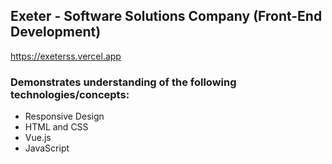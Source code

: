 ## Exeter - Software Solutions Company (Front-End Development) 
https://exeterss.vercel.app  
### Demonstrates understanding of the following technologies/concepts:  
- Responsive Design  
- HTML and CSS  
- Vue.js  
- JavaScript  
